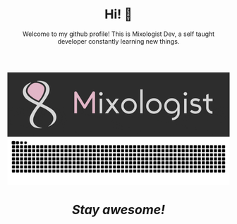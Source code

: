 <h1 align="center"> Hi! 👋</h1>

<p align="center">
    Welcome to my github profile! This is Mixologist Dev, a self taught developer constantly learning new things.
    
  <br><br>
</p>
  <img src="https://github.com/Mixologist6105/Mixologist6105/blob/main/srcs/Mixologist_prim.gif" align="center">
  <img src="https://raw.githubusercontent.com/Mixologist6105/Mixologist6105/b4015f0f2c5a41d7224d14dba2649f815ce4ef36/srcs/grid-snake.svg" align="center">
<h1 align="center"><i>Stay awesome!</i></h1>
